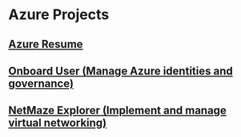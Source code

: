# Azure Projects

## [Azure Resume](https://github.com/linkgoba/Azure-Resume/blob/main/README.md)
## [Onboard User (Manage Azure identities and governance)](./Onboarding.md)
## [NetMaze Explorer (Implement and manage virtual networking)](./NetMaze.md)






